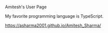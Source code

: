 Amitesh's User Page

My favorite programming language is TypeScript. 

https://asharma2001.github.io/Amitesh_Sharma/


